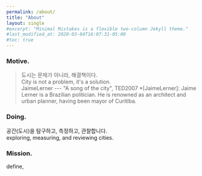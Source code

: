 ```yaml
---
permalink: /about/
title: "About"
layout: single
#excerpt: "Minimal Mistakes is a flexible two-column Jekyll theme."
#last_modified_at: 2020-03-04T16:07:31-05:00
#toc: true
---
```


### Motive.

> 도시는 문제가 아니라, 해결책이다. <br>
> City is not a problem, it's a solution. <br>
> JaimeLerner --- "A song of the city", TED2007
*[JaimeLerner]: Jaime Lerner is a Brazilian politician. He is renowned as an architect and urban planner, having been mayor of Curitiba.

### Doing.

공간(도시)을 탐구하고, 측정하고, 관찰합니다.<br> 
exploring, measuring, and reviewing cities.

### Mission.

define, 

<!-- 
할 수 있는 일보다 하고 싶은 일이 많습니다. 
경계는 정해져 있지 않지만, 의미있고 잘할 수 있는 일에 집중합니다. 

| dd | dd | dd |
|:-- | -- | --:|
| aa | aa | aa |
-->


